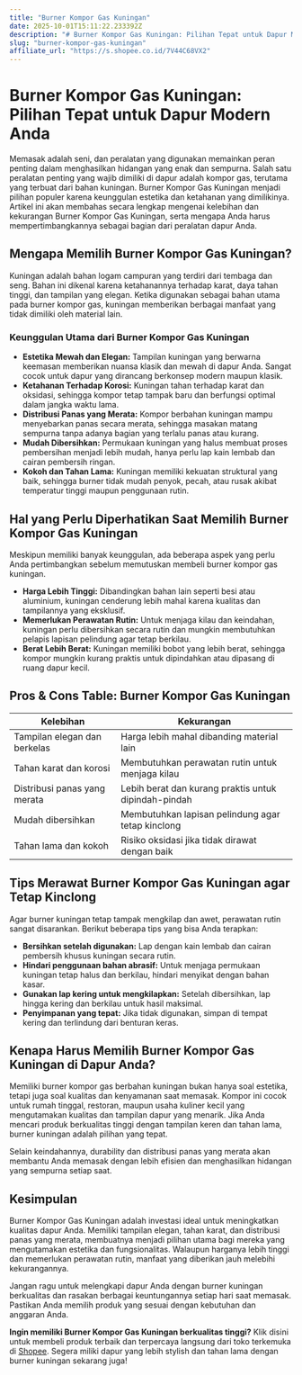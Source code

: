 ```yaml
---
title: "Burner Kompor Gas Kuningan"
date: 2025-10-01T15:11:22.233392Z
description: "# Burner Kompor Gas Kuningan: Pilihan Tepat untuk Dapur Modern Anda..."
slug: "burner-kompor-gas-kuningan"
affiliate_url: "https://s.shopee.co.id/7V44C68VX2"
---
```

# Burner Kompor Gas Kuningan: Pilihan Tepat untuk Dapur Modern Anda

Memasak adalah seni, dan peralatan yang digunakan memainkan peran penting dalam menghasilkan hidangan yang enak dan sempurna. Salah satu peralatan penting yang wajib dimiliki di dapur adalah kompor gas, terutama yang terbuat dari bahan kuningan. Burner Kompor Gas Kuningan menjadi pilihan populer karena keunggulan estetika dan ketahanan yang dimilikinya. Artikel ini akan membahas secara lengkap mengenai kelebihan dan kekurangan Burner Kompor Gas Kuningan, serta mengapa Anda harus mempertimbangkannya sebagai bagian dari peralatan dapur Anda.

## Mengapa Memilih Burner Kompor Gas Kuningan?

Kuningan adalah bahan logam campuran yang terdiri dari tembaga dan seng. Bahan ini dikenal karena ketahanannya terhadap karat, daya tahan tinggi, dan tampilan yang elegan. Ketika digunakan sebagai bahan utama pada burner kompor gas, kuningan memberikan berbagai manfaat yang tidak dimiliki oleh material lain.

### Keunggulan Utama dari Burner Kompor Gas Kuningan

- **Estetika Mewah dan Elegan:** Tampilan kuningan yang berwarna keemasan memberikan nuansa klasik dan mewah di dapur Anda. Sangat cocok untuk dapur yang dirancang berkonsep modern maupun klasik.
- **Ketahanan Terhadap Korosi:** Kuningan tahan terhadap karat dan oksidasi, sehingga kompor tetap tampak baru dan berfungsi optimal dalam jangka waktu lama.
- **Distribusi Panas yang Merata:** Kompor berbahan kuningan mampu menyebarkan panas secara merata, sehingga masakan matang sempurna tanpa adanya bagian yang terlalu panas atau kurang.
- **Mudah Dibersihkan:** Permukaan kuningan yang halus membuat proses pembersihan menjadi lebih mudah, hanya perlu lap kain lembab dan cairan pembersih ringan.
- **Kokoh dan Tahan Lama:** Kuningan memiliki kekuatan struktural yang baik, sehingga burner tidak mudah penyok, pecah, atau rusak akibat temperatur tinggi maupun penggunaan rutin.

## Hal yang Perlu Diperhatikan Saat Memilih Burner Kompor Gas Kuningan

Meskipun memiliki banyak keunggulan, ada beberapa aspek yang perlu Anda pertimbangkan sebelum memutuskan membeli burner kompor gas kuningan.

- **Harga Lebih Tinggi:** Dibandingkan bahan lain seperti besi atau aluminium, kuningan cenderung lebih mahal karena kualitas dan tampilannya yang eksklusif.
- **Memerlukan Perawatan Rutin:** Untuk menjaga kilau dan keindahan, kuningan perlu dibersihkan secara rutin dan mungkin membutuhkan pelapis lapisan pelindung agar tetap berkilau.
- **Berat Lebih Berat:** Kuningan memiliki bobot yang lebih berat, sehingga kompor mungkin kurang praktis untuk dipindahkan atau dipasang di ruang dapur kecil.

## Pros & Cons Table: Burner Kompor Gas Kuningan

| Kelebihan                                  | Kekurangan                                               |
|--------------------------------------------|----------------------------------------------------------|
| Tampilan elegan dan berkelas             | Harga lebih mahal dibanding material lain              |
| Tahan karat dan korosi                   | Membutuhkan perawatan rutin untuk menjaga kilau     |
| Distribusi panas yang merata            | Lebih berat dan kurang praktis untuk dipindah-pindah |
| Mudah dibersihkan                       | Membutuhkan lapisan pelindung agar tetap kinclong    |
| Tahan lama dan kokoh                     | Risiko oksidasi jika tidak dirawat dengan baik        |

## Tips Merawat Burner Kompor Gas Kuningan agar Tetap Kinclong

Agar burner kuningan tetap tampak mengkilap dan awet, perawatan rutin sangat disarankan. Berikut beberapa tips yang bisa Anda terapkan:

- **Bersihkan setelah digunakan:** Lap dengan kain lembab dan cairan pembersih khusus kuningan secara rutin.
- **Hindari penggunaan bahan abrasif:** Untuk menjaga permukaan kuningan tetap halus dan berkilau, hindari menyikat dengan bahan kasar.
- **Gunakan lap kering untuk mengkilapkan:** Setelah dibersihkan, lap hingga kering dan berkilau untuk hasil maksimal.
- **Penyimpanan yang tepat:** Jika tidak digunakan, simpan di tempat kering dan terlindung dari benturan keras.

## Kenapa Harus Memilih Burner Kompor Gas Kuningan di Dapur Anda?

Memiliki burner kompor gas berbahan kuningan bukan hanya soal estetika, tetapi juga soal kualitas dan kenyamanan saat memasak. Kompor ini cocok untuk rumah tinggal, restoran, maupun usaha kuliner kecil yang mengutamakan kualitas dan tampilan dapur yang menarik. Jika Anda mencari produk berkualitas tinggi dengan tampilan keren dan tahan lama, burner kuningan adalah pilihan yang tepat.

Selain keindahannya, durability dan distribusi panas yang merata akan membantu Anda memasak dengan lebih efisien dan menghasilkan hidangan yang sempurna setiap saat.

## Kesimpulan

Burner Kompor Gas Kuningan adalah investasi ideal untuk meningkatkan kualitas dapur Anda. Memiliki tampilan elegan, tahan karat, dan distribusi panas yang merata, membuatnya menjadi pilihan utama bagi mereka yang mengutamakan estetika dan fungsionalitas. Walaupun harganya lebih tinggi dan memerlukan perawatan rutin, manfaat yang diberikan jauh melebihi kekurangannya.

Jangan ragu untuk melengkapi dapur Anda dengan burner kuningan berkualitas dan rasakan berbagai keuntungannya setiap hari saat memasak. Pastikan Anda memilih produk yang sesuai dengan kebutuhan dan anggaran Anda.

**Ingin memiliki Burner Kompor Gas Kuningan berkualitas tinggi?** Klik disini untuk membeli produk terbaik dan terpercaya langsung dari toko terkemuka di [Shopee](https://s.shopee.co.id/7V44C68VX2). Segera miliki dapur yang lebih stylish dan tahan lama dengan burner kuningan sekarang juga!
